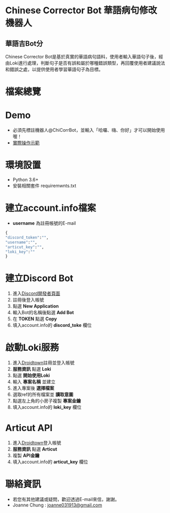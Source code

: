 # Chinese Corrector Bot 華語病句修改機器人
## 華語吉Bot分
  Chinese Corrector Bot是基於真實的華語病句語料，使用者輸入華語句子後，經由Loki進行處理，判斷句子是否有誤和屬於哪種錯誤類型，再回覆使用者建議說法和錯誤之處，以提供使用者學習華語句子為目標。

# 檔案總覽

# Demo
- 必須先標註機器人@ChiCorrBot，並輸入「哈囉、嗨、你好」才可以開始使用喔！
- [實際操作示範](<https://youtu.be/eDiZ0xB37tw>)
  

# 環境設置
- Python 3.6+
- 安裝相關套件 requiremwnts.txt

# 建立account.info檔案
- __username__ 為註冊帳號的E-mail

```Python
{
"discord_token":"",
"username":"",
"articut_key":"",
"loki_key":""
}
```

# 建立Discord Bot
1. 進入[Discord開發者頁面](<https://discord.com/developers/applications/>)
2. 註冊後登入帳號
3. 點選 __New Application__
4. 輸入Bot的名稱後點選 __Add Bot__
5. 在 __TOKEN__ 點選 __Copy__
6. 填入account.info的 __discord_toke__ 欄位

# 啟動Loki服務
1. 進入[Droidtown](<https://www.droidtown.co/zh-tw/>)註冊並登入帳號
2. __服務資訊__ 點選 __Loki__
3. 點選 __開始使用Loki__
4. 輸入 __專案名稱__ 並建立
5. 進入專案後 __選擇檔案__
6. 選取ref的所有檔案並 __讀取意圖__
7. 點選左上角的小房子複製 __專案金鑰__
8. 填入account.info的 __loki_key__ 欄位

# Articut API
1. 進入[Droidtown](<https://www.droidtown.co/zh-tw/>)登入帳號
2. __服務資訊__ 點選 __Articut__
3. 複製 __API金鑰__
4. 填入account.info的 __articut_key__ 欄位

# 聯絡資訊
- 若您有其他建議或疑問，歡迎透過E-mail來信，謝謝。
- Joanne Chung : <joanne031913@gmail.com>